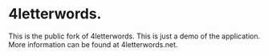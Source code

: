 4letterwords.
=================
This is the public fork of 4letterwords. This is just a demo of the application. More information can be found at 4letterwords.net.
